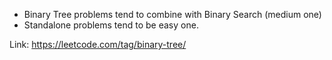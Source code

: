 * Binary Tree problems tend to combine with Binary Search (medium one)
* Standalone problems tend to be easy one.

Link: https://leetcode.com/tag/binary-tree/